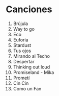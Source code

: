 # Canciones

1. Brújula
2. Way to go
3. Eco
4. Euforia
5. Stardust
6. Tus ojos 
7. Mirando al Techo
9. Despertar
10. Thinking out loud
11. Promiseland - Mika
12. Prometí 
13. Cin Cin 
14. Como un Fan